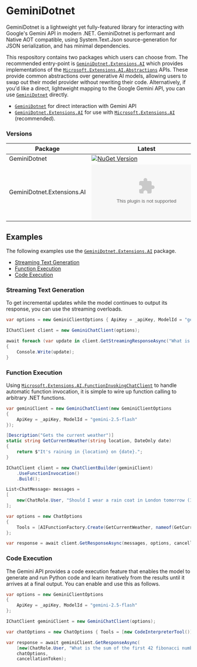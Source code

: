 # GeminiDotnet

GeminiDotnet is a lightweight yet fully-featured library for interacting with Google's Gemini API in modern .NET. GeminiDotnet is performant and Native AOT compatible, using System.Text.Json source-generation for JSON serialization, and has minimal dependencies.

This respository contains two packages which users can choose from. The recommended entry-point is [`GeminiDotnet.Extensions.AI`](./src/GeminiDotnet.Extensions.AI) which provides implementations of the [`Microsoft.Extensions.AI.Abstractions`](https://learn.microsoft.com/en-us/dotnet/ai/microsoft-extensions-ai) APIs. These provide common abstractions over generative AI models, allowing users to swap out their model provider without rewriting their code. Alternatively, if you'd like a direct, lightweight mapping to the Google Gemini API, you can use [`GeminiDotnet`](./src/GeminiDotnet) directly.

- [`GeminiDotnet`](./src/GeminiDotnet) for direct interaction with Gemini API
- [`GeminiDotnet.Extensions.AI`](./src/GeminiDotnet.Extensions.AI) for use with [`Microsoft.Extensions.AI`](https://learn.microsoft.com/en-us/dotnet/ai/microsoft-extensions-ai) (recommended).

### Versions

| Package | Latest | Downloads |
| --- | --- | --- |
| GeminiDotnet | [![NuGet Version](https://img.shields.io/nuget/v/GeminiDotnet)](https://www.nuget.org/packages/GeminiDotnet) | [![NuGet Downloads](https://img.shields.io/nuget/dt/GeminiDotnet)](https://www.nuget.org/packages/GeminiDotnet)|
| GeminiDotnet.Extensions.AI | [![NuGet Version](https://img.shields.io/nuget/v/GeminiDotnet.Extensions.AI)](https://www.nuget.org/packages/GeminiDotnet.Extensions.AI) | [![NuGet Downloads](https://img.shields.io/nuget/dt/GeminiDotnet.Extensions.AI)](https://www.nuget.org/packages/GeminiDotnet.Extensions.AI)

## Examples

The following examples use the [`GeminiDotnet.Extensions.AI`](https://www.nuget.org/packages/GeminiDotnet.Extensions.AI) package.

- [Streaming Text Generation](#streaming-text-generation)
- [Function Execution](#function-execution)
- [Code Execution](#code-execution)

### Streaming Text Generation

To get incremental updates while the model continues to output its response, you can use the streaming overloads.

```cs
var options = new GeminiClientOptions { ApiKey = _apiKey, ModelId = "gemini-2.5-flash" };

IChatClient client = new GeminiChatClient(options);

await foreach (var update in client.GetStreamingResponseAsync("What is AI?"))
{
    Console.Write(update);
}
```

### Function Execution

Using [`Microsoft.Extensions.AI.FunctionInvokingChatClient`](https://learn.microsoft.com/en-us/dotnet/api/microsoft.extensions.ai.functioninvokingchatclient) to handle automatic function invocation, it is simple to wire up function calling to arbitrary .NET functions.

```cs
var geminiClient = new GeminiChatClient(new GeminiClientOptions
{
    ApiKey = _apiKey, ModelId = "gemini-2.5-flash"
});

[Description("Gets the current weather")]
static string GetCurrentWeather(string location, DateOnly date)
{
    return $"It's raining in {location} on {date}.";
}

IChatClient client = new ChatClientBuilder(geminiClient)
    .UseFunctionInvocation()
    .Build();

List<ChatMessage> messages =
[
    new(ChatRole.User, "Should I wear a rain coat in London tomorrow (1st Oct, 2000)? Get the current weather if needed.")
];

var options = new ChatOptions
{
    Tools = [AIFunctionFactory.Create(GetCurrentWeather, nameof(GetCurrentWeather))]
};

var response = await client.GetResponseAsync(messages, options, cancellationToken);
```

### Code Execution

The Gemini API provides a code execution feature that enables the model to generate and run Python code and learn iteratively from the results until it arrives at a final output. You can enable and use this as follows.

```cs
var options = new GeminiClientOptions
{
    ApiKey = _apiKey, ModelId = "gemini-2.5-flash"
};

IChatClient geminiClient = new GeminiChatClient(options);

var chatOptions = new ChatOptions { Tools = [new CodeInterpreterTool()] };

var response = await geminiClient.GetResponseAsync(
    [new(ChatRole.User, "What is the sum of the first 42 fibonacci numbers? Generate and run code to do the calculation.")],
    chatOptions,
    cancellationToken);
```

